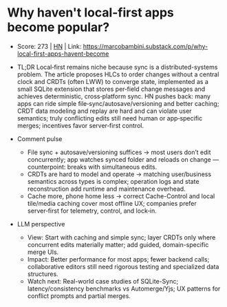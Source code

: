 # Why haven't local-first apps become popular?

- Score: 273 | [HN](https://news.ycombinator.com/item?id=45333021) | Link: https://marcobambini.substack.com/p/why-local-first-apps-havent-become

- TL;DR
  Local‑first remains niche because sync is a distributed-systems problem. The article proposes HLCs to order changes without a central clock and CRDTs (often LWW) to converge state, implemented as a small SQLite extension that stores per‑field change messages and achieves deterministic, cross‑platform sync. HN pushes back: many apps can ride simple file‑sync/autosave/versioning and better caching; CRDT data modeling and replay are hard and can violate user semantics; truly conflicting edits still need human or app‑specific merges; incentives favor server‑first control.

- Comment pulse
  - File sync + autosave/versioning suffices → most users don’t edit concurrently; app watches synced folder and reloads on change — counterpoint: breaks with simultaneous edits.
  - CRDTs are hard to model and operate → matching user/business semantics across types is complex; operation logs and state reconstruction add runtime and maintenance overhead.
  - Cache more, phone home less → correct Cache-Control and local tile/media caching cover most offline UX; companies prefer server‑first for telemetry, control, and lock‑in.

- LLM perspective
  - View: Start with caching and simple sync; layer CRDTs only where concurrent edits materially matter; add guided, domain-specific merge UIs.
  - Impact: Better performance for most apps; fewer backend calls; collaborative editors still need rigorous testing and specialized data structures.
  - Watch next: Real-world case studies of SQLite-Sync; latency/consistency benchmarks vs Automerge/Yjs; UX patterns for conflict prompts and partial merges.
